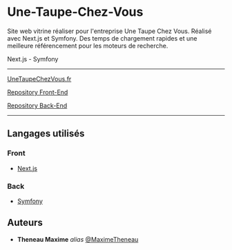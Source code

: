 # Une-Taupe-Chez-Vous   

Site web vitrine réaliser pour l'entreprise Une Taupe Chez Vous.
Réalisé avec Next.js et Symfony. Des temps de chargement rapides et une meilleure référencement pour les moteurs de recherche.

Next.js - Symfony

---

[UneTaupeChezVous.fr](https://unetaupechezvous.fr)

[Repository Front-End](https://github.com/MaximeTheneau/Une-Taupe-Chez-Vous_Next.js)

[Repository Back-End](https://github.com/MaximeTheneau/Une-Taupe-Chez-Vous_Symfony)

---

## Langages utilisés 

### Front

- [Next.js](https://nextjs.org/)

### Back

- [Symfony](https://symfony.com/)

## Auteurs

* **Theneau Maxime** _alias_ [@MaximeTheneau](https://github.com/MaximeTheneau)
